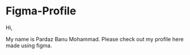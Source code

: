 # Figma-Profile

Hi, 

My name is Pardaz Banu Mohammad. Please check out my profile here made using figma.



